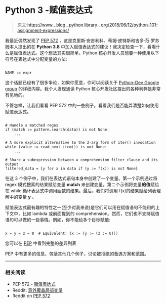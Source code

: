 # Python 3 -赋值表达式

> 原文:[https://www . blog . python library . org/2018/06/12/python-101-assignment-expressions/](https://www.blog.pythonlibrary.org/2018/06/12/python-101-assignment-expressions/)

我最近偶然发现了 [PEP 572](https://www.python.org/dev/peps/pep-0572/) ，这是克里斯·安吉利科、蒂姆·皮特斯和吉多·范·罗苏姆本人提出的在 **Python 3.8** 中加入赋值表达式的建议！我决定检查一下，看看什么是赋值表达式。这个想法其实很简单。Python 核心开发人员想要一种使用以下符号在表达式中分配变量的方法:

```

NAME := expr

```

这个话题已经有了很多争论，如果你愿意，你可以阅读关于 [Python-Dev Google group](https://groups.google.com/forum/#!msg/dev-python/WhTyLfI6Ctk/BI_gdR8vBAAJ) 的详细内容。我个人发现通读 Python 核心开发社区提出的各种利弊是非常有见地的。

不管怎样，让我们看看 PEP 572 中的一些例子，看看我们是否能弄清楚如何使用赋值表达式。

```

# Handle a matched regex
if (match := pattern.search(data)) is not None:
    ...

# A more explicit alternative to the 2-arg form of iter() invocation
while (value := read_next_item()) is not None:
    ...

# Share a subexpression between a comprehension filter clause and its output
filtered_data = [y for x in data if (y := f(x)) is not None]

```

在这 3 个例子中，我们在表达式语句本身中创建了一个变量。第一个示例通过将 regex 模式搜索的结果赋给变量 **match** 来创建变量。第二个示例将变量**的值**赋给在 while 循环表达式中调用函数的结果。最后，我们将调用 f(x)的结果赋给列表理解中的变量 **y** 。

赋值表达式最有趣的特性之一(至少对我来说)是它们可以用在赋值语句不能用的上下文中，比如 lambda 或前面提到的 comprehension。然而，它们也不支持赋值语句可以做的一些事情。例如，你不能给多个目标赋值:

```

x = y = z = 0  # Equivalent: (x := (y := (z := 0)))

```

您可以在 [PEP](https://www.python.org/dev/peps/pep-0572/#differences-between-assignment-expressions-and-assignment-statements) 中看到完整的差异列表

PEP 中有更多的信息，包括其他几个例子，讨论被拒绝的备选方案和范围。

* * *

### 相关阅读

*   PEP 572 - [赋值表达式](https://www.python.org/dev/peps/pep-0572/)
*   Reddit: [意外覆盖局部变量](https://www.reddit.com/r/Python/comments/8fokpw/you_can_accidentally_override_local_variables/)
*   Reddit on [PEP 572](https://www.reddit.com/r/Python/comments/8ex72p/pep_572_assignment_expressions/)